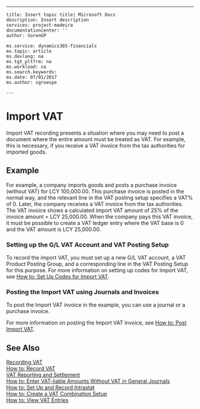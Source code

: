 ---
    title: Insert topic title| Microsoft Docs
    description: Insert description
    services: project-madeira
    documentationcenter: ''
    author: SorenGP

    ms.service: dynamics365-financials
    ms.topic: article
    ms.devlang: na
    ms.tgt_pltfrm: na
    ms.workload: na
    ms.search.keywords:
    ms.date: 07/01/2017
    ms.author: sgroespe

    ---
# Import VAT
Import VAT recording presents a situation where you may need to post a document where the entire amount must be treated as VAT. For example, this is necessary, if you receive a VAT invoice from the tax authorities for imported goods.  
  
## Example  
 For example, a company imports goods and posts a purchase invoice \(without VAT\) for LCY 100,000.00. This purchase invoice is posted in the normal way, and the relevant line in the VAT posting setup specifies a VAT% of 0. Later, the company receives a VAT invoice from the tax authorities. The VAT invoice shows a calculated import VAT amount of 25% of the invoice amount \= LCY 25,000.00. When the company pays this VAT invoice, it must be possible to create a VAT ledger entry where the VAT base is 0 and the VAT amount is LCY 25,000.00.  
  
### Setting up the G\/L VAT Account and VAT Posting Setup  
 To record the import VAT, you must set up a new G\/L VAT account, a VAT Product Posting Group, and a corresponding line in the VAT Posting Setup for this purpose. For more information on setting up codes for Import VAT, see [How to: Set Up Codes for Import VAT](../FullExperience/how-to-set-up-codes-for-import-vat.md).  
  
### Posting the Import VAT using Journals and Invoices  
 To post the Import VAT invoice in the example, you can use a journal or a purchase invoice.  
  
 For more information on posting the Import VAT invoice, see [How to: Post Import VAT](../FullExperience/how-to-post-import-vat-with-purchase-invoices.md).  
  
## See Also  
 [Recording VAT](../FullExperience/recording-vat.md)   
 [How to: Record VAT](../FullExperience/how-to-record-vat.md)   
 [VAT Reporting and Settlement](../FullExperience/vat-reporting-and-settlement.md)   
 [How to: Enter VAT-liable Amounts Without VAT in General Journals](../FullExperience/how-to-enter-vat-liable-amounts-without-vat-in-general-journals.md)   
 [How to: Set Up and Record Intrastat](../FullExperience/how-to-set-up-and-record-intrastat.md)   
 [How to: Create a VAT Combination Setup](../FullExperience/how-to-create-a-vat-combination-setup.md)   
 [How to: View VAT Entries](../FullExperience/how-to-view-vat-entries.md)